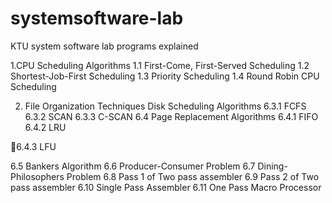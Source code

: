 # systemsoftware-lab
KTU system software lab programs explained

1.CPU Scheduling Algorithms
  1.1 First-Come, First-Served Scheduling 
  1.2 Shortest-Job-First Scheduling
  1.3 Priority Scheduling
  1.4 Round Robin CPU Scheduling
 
2.  File Organization Techniques
 Disk Scheduling Algorithms 
6.3.1 FCFS 
6.3.2 SCAN
6.3.3 C-SCAN 
6.4 Page Replacement Algorithms 
6.4.1 FIFO
6.4.2 LRU

6.4.3 LFU



6.5 Bankers Algorithm 
6.6 Producer-Consumer Problem 
6.7 Dining-Philosophers Problem 
6.8 Pass 1 of Two pass assembler 
6.9 Pass 2 of Two pass assembler 
6.10 Single Pass Assembler
6.11 One Pass Macro Processor 
